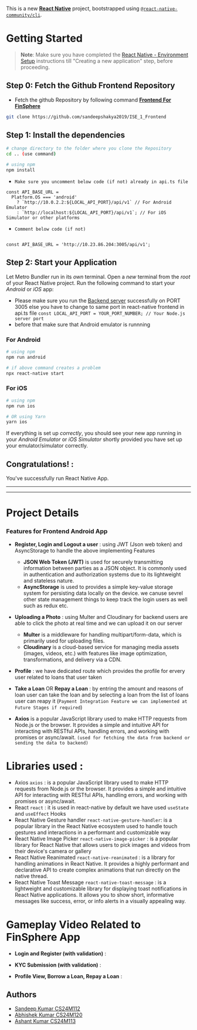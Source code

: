 This is a new [**React Native**](https://reactnative.dev) project, bootstrapped using [`@react-native-community/cli`](https://github.com/react-native-community/cli).

# Getting Started

> **Note**: Make sure you have completed the [React Native - Environment Setup](https://reactnative.dev/docs/environment-setup) instructions till "Creating a new application" step, before proceeding.

## Step 0: Fetch the Github Frontend Repository

- Fetch the github Repository by following command [**Frontend For FinSphere**](https://github.com/sandeepshakya2019/ISE_1_Frontend)

```bash
git clone https://github.com/sandeepshakya2019/ISE_1_Frontend
```

## Step 1: Install the dependencies

```bash
# change directory to the folder where you clone the Repository
cd .. (use command)

# using npm
npm install
```

- `Make sure you uncomment below code (if not) already in api.ts file`

```
const API_BASE_URL =
  Platform.OS === 'android'
    ? `http://10.0.2.2:${LOCAL_API_PORT}/api/v1` // For Android Emulator
    : `http://localhost:${LOCAL_API_PORT}/api/v1`; // For iOS Simulator or other platforms
```

- `Comment below code (if not)`

```// const API_BASE_URL = 'https://ise-1-backend.vercel.app/api/v1';

const API_BASE_URL = 'http://10.23.86.204:3005/api/v1';
```

## Step 2: Start your Application

Let Metro Bundler run in its _own_ terminal. Open a _new_ terminal from the _root_ of your React Native project. Run the following command to start your _Android_ or _iOS_ app:

- Please make sure you run the [Backend server](https://github.com/sandeepshakya2019/ISE_1_Backend) successfully on PORT 3005 else you have to change to same port in react-native frontend in api.ts file
  `const LOCAL_API_PORT = YOUR_PORT_NUMBER; // Your Node.js server port`
- before that make sure that Android emulator is runnning

### For Android

```bash
# using npm
npm run android

# if above command creates a problem
npx react-native start

```

### For iOS

```bash
# using npm
npm run ios

# OR using Yarn
yarn ios
```

If everything is set up _correctly_, you should see your new app running in your _Android Emulator_ or _iOS Simulator_ shortly provided you have set up your emulator/simulator correctly.

## Congratulations! :

You've successfully run React Native App.

---

---

# Project Details

### Features for Frontend Android App

- **Register, Login and Logout a user** : using JWT (Json web token) and AsyncStorage to handle the above implementing Features

  - **JSON Web Token (JWT)** is used for securely transmitting information between parties as a JSON object. It is commonly used in authentication and authorization systems due to its lightweight and stateless nature.
  - **AsyncStorage** is used to provides a simple key-value storage system for persisting data locally on the device. we canuse sevrel other state management things to keep track the login users as well such as redux etc.

- **Uploading a Photo** : using Multer and Cloudinary for backend users are able to click the photo at real time and we can upload it on our server

  - **Multer** is a middleware for handling multipart/form-data, which is primarily used for uploading files.
  - **Cloudinary** is a cloud-based service for managing media assets (images, videos, etc.) with features like image optimization, transformations, and delivery via a CDN.

- **Profile** : we have dedicated route which provides the profile for ervery user related to loans that user taken

- **Take a Loan** OR **Repay a Loan** : by entring the amount and reasons of loan user can take the loan and by selecting a loan from the list of loans user can reapy it (`Payment Integration Feature we can implemented at Future Stages if required`)

- **Axios** is a popular JavaScript library used to make HTTP requests from Node.js or the browser. It provides a simple and intuitive API for interacting with RESTful APIs, handling errors, and working with promises or async/await. `(used for fetching the data from backend or sending the data to backend)`

# Libraries used :

- Axios `axios` : is a popular JavaScript library used to make HTTP requests from Node.js or the browser. It provides a simple and intuitive API for interacting with RESTful APIs, handling errors, and working with promises or async/await.
- React `react` : it is used in react-native by default we have used `useState` and `useEffect` Hooks
- React Native Gesture handler `react-native-gesture-handler`: is a popular library in the React Native ecosystem used to handle touch gestures and interactions in a performant and customizable way
- React Native Image Picker `react-native-image-picker` : is a popular library for React Native that allows users to pick images and videos from their device's camera or gallery
- React Native Reanimated `react-native-reanimated` : is a library for handling animations in React Native. It provides a highly performant and declarative API to create complex animations that run directly on the native thread.
- React Native Toast Message `react-native-toast-message` : is a lightweight and customizable library for displaying toast notifications in React Native applications. It allows you to show short, informative messages like success, error, or info alerts in a visually appealing way.

# Gameplay Video Related to FinSphere App

- **Login and Register (with validation)** :

- **KYC Submission (with validation)** :

- **Profile View, Borrow a Loan, Repay a Loan** :

## Authors

- [Sandeep Kumar CS24M112](https://github.com/sandeepshakya2019)
- [Abhishek Kumar CS24M120](https://github.com/imabhishekmahli)
- [Ashant Kumar CS24M113](https://www.github.com/ashantfet)
